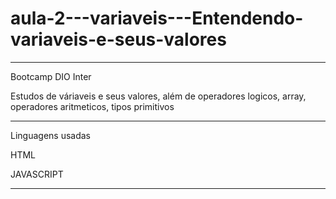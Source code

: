# aula-2---variaveis---Entendendo-variaveis-e-seus-valores
***************************************************************************************************************************
Bootcamp DIO Inter

Estudos de váriaveis e seus valores, além de operadores logicos, array, operadores aritmeticos, tipos primitivos 

************************************************************************************************************************
Linguagens usadas

HTML

JAVASCRIPT

********************************************************************************************************************
